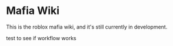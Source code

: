 # Mafia Wiki

This is the roblox mafia wiki, and it's still currently in development.

test to see if workflow works